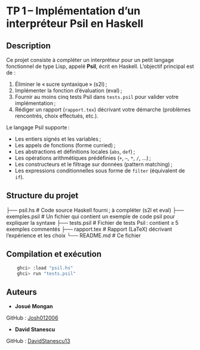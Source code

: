 # TP 1 – Implémentation d’un interpréteur Psil en Haskell

## Description
Ce projet consiste à compléter un interpréteur pour un petit langage fonctionnel de type Lisp, appelé **Psil**, écrit en Haskell. L’objectif principal est de :
1. Éliminer le « sucre syntaxique » (s2l) ;
2. Implémenter la fonction d’évaluation (eval) ;
3. Fournir au moins cinq tests Psil dans `tests.psil` pour valider votre implémentation ;
4. Rédiger un rapport (`rapport.tex`) décrivant votre démarche (problèmes rencontrés, choix effectués, etc.).

Le langage Psil supporte :
- Les entiers signés et les variables ;
- Les appels de fonctions (forme curried) ;
- Les abstractions et définitions locales (`abs`, `def`) ;
- Les opérations arithmétiques prédéfinies (`+`, `–`, `*`, `/`, …) ;
- Les constructeurs et le filtrage sur données (pattern matching) ;
- Les expressions conditionnelles sous forme de `filter` (équivalent de `if`).

## Structure du projet
├── psil.hs            # Code source Haskell fourni ; à compléter (s2l et eval)
├── exemples.psil      # Un fichier qui contient un exemple de code psil pour expliquer la syntaxe
├── tests.psil         # Fichier de tests Psil : contient ≥ 5 exemples commentés
├── rapport.tex        # Rapport (LaTeX) décrivant l’expérience et les choix
└── README.md          # Ce fichier

## Compilation et exécution
```bash
    ghci> :load "psil.hs"
    ghci> run "tests.psil"
```

## Auteurs

- **Josué Mongan**

GitHub : [Josh012006](https://github.com/Josh012006)

- **David Stanescu**

GitHub : [DavidStanescu13](https://github.com/DavidStanescu13)